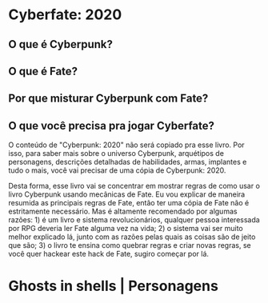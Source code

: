 # Cyberfate: 2020

## O que é Cyberpunk?

## O que é Fate?

## Por que misturar Cyberpunk com Fate?

## O que você precisa pra jogar Cyberfate?

O conteúdo de "Cyberpunk: 2020" não será copiado pra esse livro. Por isso, para saber mais sobre o universo Cyberpunk, arquétipos de personagens, descrições detalhadas de habilidades, armas, implantes e tudo o mais, você vai precisar de uma cópia de Cyberpunk: 2020.

Desta forma, esse livro vai se concentrar em mostrar regras de como usar o livro Cyberpunk usando mecânicas de Fate. Eu vou explicar de maneira resumida as principais regras de Fate, então ter uma cópia de Fate não é estritamente necessário. Mas é altamente recomendado por algumas razões: 1) é um livro e sistema revolucionários, qualquer pessoa interessada por RPG deveria ler Fate alguma vez na vida; 2) o sistema vai ser muito melhor explicado lá, junto com as razões pelas quais as coisas são de jeito que são; 3) o livro te ensina como quebrar regras e criar novas regras, se você quer hackear este hack de Fate, sugiro começar por lá.

# Ghosts in shells | Personagens
